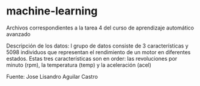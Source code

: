 # machine-learning
Archivos correspondientes a la tarea 4 del curso de aprendizaje automático avanzado

Descripción de los datos: l grupo de datos consiste de 3 características y 5098 individuos 
que representan el rendimiento de un motor en diferentes estados. 
Estas tres características son en order: las revoluciones por minuto (rpm), 
la temperatura (temp) y la aceleración (acel)

Fuente: Jose Lisandro Aguilar Castro
